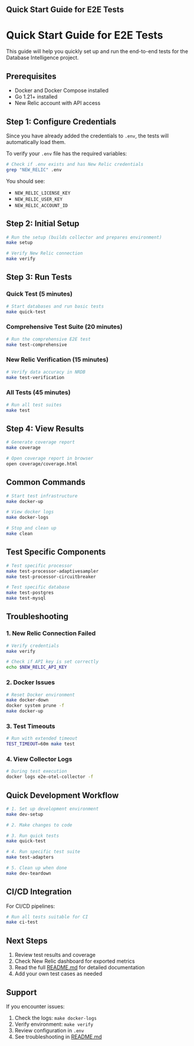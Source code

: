## Quick Start Guide for E2E Tests

# Quick Start Guide for E2E Tests

This guide will help you quickly set up and run the end-to-end tests for the Database Intelligence project.

## Prerequisites

- Docker and Docker Compose installed
- Go 1.21+ installed
- New Relic account with API access

## Step 1: Configure Credentials

Since you have already added the credentials to `.env`, the tests will automatically load them.

To verify your `.env` file has the required variables:

```bash
# Check if .env exists and has New Relic credentials
grep "NEW_RELIC" .env
```

You should see:
- `NEW_RELIC_LICENSE_KEY`
- `NEW_RELIC_USER_KEY`
- `NEW_RELIC_ACCOUNT_ID`

## Step 2: Initial Setup

```bash
# Run the setup (builds collector and prepares environment)
make setup

# Verify New Relic connection
make verify
```

## Step 3: Run Tests

### Quick Test (5 minutes)
```bash
# Start databases and run basic tests
make quick-test
```

### Comprehensive Test Suite (20 minutes)
```bash
# Run the comprehensive E2E test
make test-comprehensive
```

### New Relic Verification (15 minutes)
```bash
# Verify data accuracy in NRDB
make test-verification
```

### All Tests (45 minutes)
```bash
# Run all test suites
make test
```

## Step 4: View Results

```bash
# Generate coverage report
make coverage

# Open coverage report in browser
open coverage/coverage.html
```

## Common Commands

```bash
# Start test infrastructure
make docker-up

# View docker logs
make docker-logs

# Stop and clean up
make clean
```

## Test Specific Components

```bash
# Test specific processor
make test-processor-adaptivesampler
make test-processor-circuitbreaker

# Test specific database
make test-postgres
make test-mysql
```

## Troubleshooting

### 1. New Relic Connection Failed

```bash
# Verify credentials
make verify

# Check if API key is set correctly
echo $NEW_RELIC_API_KEY
```

### 2. Docker Issues

```bash
# Reset Docker environment
make docker-down
docker system prune -f
make docker-up
```

### 3. Test Timeouts

```bash
# Run with extended timeout
TEST_TIMEOUT=60m make test
```

### 4. View Collector Logs

```bash
# During test execution
docker logs e2e-otel-collector -f
```

## Quick Development Workflow

```bash
# 1. Set up development environment
make dev-setup

# 2. Make changes to code

# 3. Run quick tests
make quick-test

# 4. Run specific test suite
make test-adapters

# 5. Clean up when done
make dev-teardown
```

## CI/CD Integration

For CI/CD pipelines:

```bash
# Run all tests suitable for CI
make ci-test
```

## Next Steps

1. Review test results and coverage
2. Check New Relic dashboard for exported metrics
3. Read the full [README.md](README.md) for detailed documentation
4. Add your own test cases as needed

## Support

If you encounter issues:
1. Check the logs: `make docker-logs`
2. Verify environment: `make verify`
3. Review configuration in `.env`
4. See troubleshooting in [README.md](README.md)
